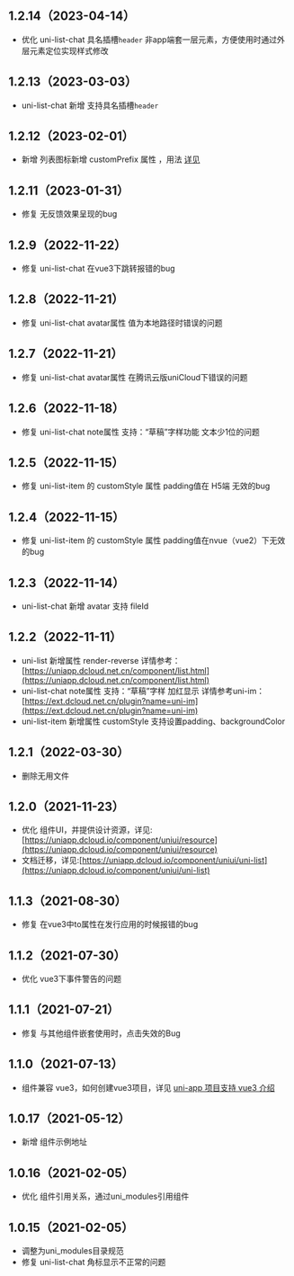 ## 1.2.14（2023-04-14）

- 优化 uni-list-chat 具名插槽`header` 非app端套一层元素，方便使用时通过外层元素定位实现样式修改

## 1.2.13（2023-03-03）

- uni-list-chat 新增 支持具名插槽`header`

## 1.2.12（2023-02-01）

- 新增 列表图标新增 customPrefix 属性 ，用法 [详见](https://uniapp.dcloud.net.cn/component/uniui/uni-icons.html#icons-props)

## 1.2.11（2023-01-31）

- 修复 无反馈效果呈现的bug

## 1.2.9（2022-11-22）

- 修复 uni-list-chat 在vue3下跳转报错的bug

## 1.2.8（2022-11-21）

- 修复 uni-list-chat avatar属性 值为本地路径时错误的问题

## 1.2.7（2022-11-21）

- 修复 uni-list-chat avatar属性 在腾讯云版uniCloud下错误的问题

## 1.2.6（2022-11-18）

- 修复 uni-list-chat note属性 支持：“草稿”字样功能 文本少1位的问题

## 1.2.5（2022-11-15）

- 修复 uni-list-item 的 customStyle 属性 padding值在 H5端 无效的bug

## 1.2.4（2022-11-15）

- 修复 uni-list-item 的 customStyle 属性 padding值在nvue（vue2）下无效的bug

## 1.2.3（2022-11-14）

- uni-list-chat 新增 avatar 支持 fileId

## 1.2.2（2022-11-11）

- uni-list 新增属性 render-reverse 详情参考：[https://uniapp.dcloud.net.cn/component/list.html](https://uniapp.dcloud.net.cn/component/list.html)
- uni-list-chat note属性 支持：“草稿”字样 加红显示 详情参考uni-im：[https://ext.dcloud.net.cn/plugin?name=uni-im](https://ext.dcloud.net.cn/plugin?name=uni-im)
- uni-list-item 新增属性 customStyle 支持设置padding、backgroundColor

## 1.2.1（2022-03-30）

- 删除无用文件

## 1.2.0（2021-11-23）

- 优化 组件UI，并提供设计资源，详见:[https://uniapp.dcloud.io/component/uniui/resource](https://uniapp.dcloud.io/component/uniui/resource)
- 文档迁移，详见:[https://uniapp.dcloud.io/component/uniui/uni-list](https://uniapp.dcloud.io/component/uniui/uni-list)

## 1.1.3（2021-08-30）

- 修复 在vue3中to属性在发行应用的时候报错的bug

## 1.1.2（2021-07-30）

- 优化 vue3下事件警告的问题

## 1.1.1（2021-07-21）

- 修复 与其他组件嵌套使用时，点击失效的Bug

## 1.1.0（2021-07-13）

- 组件兼容 vue3，如何创建vue3项目，详见 [uni-app 项目支持 vue3 介绍](https://ask.dcloud.net.cn/article/37834)

## 1.0.17（2021-05-12）

- 新增 组件示例地址

## 1.0.16（2021-02-05）

- 优化 组件引用关系，通过uni_modules引用组件

## 1.0.15（2021-02-05）

- 调整为uni_modules目录规范
- 修复 uni-list-chat 角标显示不正常的问题
